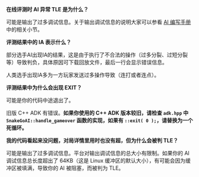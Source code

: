 **在线评测时 AI 异常 TLE 是为什么？**

可能是输出了过多调试信息。关于输出调试信息的说明大家可以参看 [AI 编写手册](../../ai/ai.md) 中的相关小节。

**评测结果中的 IA 表示什么？**

部分选手AI出现IA的结果，这是由于执行了不合法的操作（过多分裂、过短分裂等）导致判负，具体原因可下载回放文件，最后一行会显示错误信息。

人类选手出现IA多为一方玩家发送过多操作导致（连打或者连点）。

**评测结果中为什么会出现 EXIT？**

可能是你的代码中途退出了。

旧版 C++ ADK 有错误。**如果你使用的 C++ ADK 版本较旧，请检查 `adk.hpp` 中 `SnakeGoAI::handle_gameover` 函数的实现，如果有 `::exit( 0 );`，请替换为一个死循环。**

**我的代码看起来没问题，对局详情里用时也没有超，但为什么会被判 TLE？**

可能是输出了过多调试信息。平台对输出调试信息的总大小有限制。如果你的 AI 调试信息总长度超出了 64KB（这是 Linux 缓冲区的默认大小），有可能会因为缓冲区被填满，导致你的 AI 被阻塞，而被判为 TLE。
